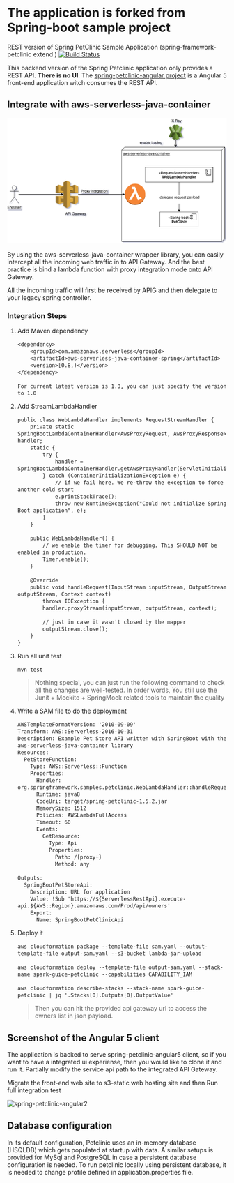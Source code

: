 # The application is forked from Spring-boot sample project

REST version of Spring PetClinic Sample Application (spring-framework-petclinic extend ) [![Build Status](https://travis-ci.org/spring-petclinic/spring-petclinic-rest.png?branch=master)](https://travis-ci.org/spring-petclinic/spring-petclinic-rest/)

This backend version of the Spring Petclinic application only provides a REST API. **There is no UI**.
The [spring-petclinic-angular project](https://github.com/spring-petclinic/spring-petclinic-angular) is a Angular 5 front-end application witch consumes the REST API.

## Integrate with aws-serverless-java-container

![image](src/main/resources/images/SpringBoot-lambda-wrapper.png)

By using the aws-serverless-java-container wrapper library, you can easily intercept all the incoming web traffic in to API Gateway.
And the best practice is bind a lambda function with proxy integration mode onto API Gateway. 

All the incoming traffic will first be received by APIG and then delegate to your legacy spring controller.

### Integration Steps 

1.  Add Maven dependency
    ```
    <dependency>
        <groupId>com.amazonaws.serverless</groupId>
        <artifactId>aws-serverless-java-container-spring</artifactId>
        <version>[0.8,)</version>
    </dependency>
    
    For current latest version is 1.0, you can just specify the version to 1.0
    ```
2.  Add StreamLambdaHandler
    ```
    public class WebLambdaHandler implements RequestStreamHandler {
        private static SpringBootLambdaContainerHandler<AwsProxyRequest, AwsProxyResponse> handler;
        static {
            try {
                handler = SpringBootLambdaContainerHandler.getAwsProxyHandler(ServletInitializer.class);
            } catch (ContainerInitializationException e) {
                // if we fail here. We re-throw the exception to force another cold start
                e.printStackTrace();
                throw new RuntimeException("Could not initialize Spring Boot application", e);
            }
        }
    
        public WebLambdaHandler() {
            // we enable the timer for debugging. This SHOULD NOT be enabled in production.
            Timer.enable();
        }
    
        @Override
        public void handleRequest(InputStream inputStream, OutputStream outputStream, Context context)
            throws IOException {
            handler.proxyStream(inputStream, outputStream, context);
    
            // just in case it wasn't closed by the mapper
            outputStream.close();
        }
    }

    ```

3.  Run all unit test
    ```
    mvn test
    ```
    > Nothing special, you can just run the following command to check all the changes are well-tested.
    In order words, You still use the Junit + Mockito + SpringMock related tools to maintain the quality

4.  Write a SAM file to do the deployment
    ```
    AWSTemplateFormatVersion: '2010-09-09'
    Transform: AWS::Serverless-2016-10-31
    Description: Example Pet Store API written with SpringBoot with the aws-serverless-java-container library
    Resources:
      PetStoreFunction:
        Type: AWS::Serverless::Function
        Properties:
          Handler: org.springframework.samples.petclinic.WebLambdaHandler::handleRequest
          Runtime: java8
          CodeUri: target/spring-petclinic-1.5.2.jar
          MemorySize: 1512
          Policies: AWSLambdaFullAccess
          Timeout: 60
          Events:
            GetResource:
              Type: Api
              Properties:
                Path: /{proxy+}
                Method: any
    
    Outputs:
      SpringBootPetStoreApi:
        Description: URL for application
        Value: !Sub 'https://${ServerlessRestApi}.execute-api.${AWS::Region}.amazonaws.com/Prod/api/owners'
        Export:
          Name: SpringBootPetClinicApi
    ```
5.  Deploy it
    ```
    aws cloudformation package --template-file sam.yaml --output-template-file output-sam.yaml --s3-bucket lambda-jar-upload
    
    aws cloudformation deploy --template-file output-sam.yaml --stack-name spark-guice-petclinic --capabilities CAPABILITY_IAM 
    
    aws cloudformation describe-stacks --stack-name spark-guice-petclinic | jq '.Stacks[0].Outputs[0].OutputValue'
    
    ```
    > Then you can hit the provided api gateway url to access the owners list in json payload.
## Screenshot of the Angular 5 client

The application is backed to serve spring-petclinic-angular5 client, so if you want to have a integrated ui experiense, then you would like to clone it and run it.
Partially modify the service api path to the integrated API Gateway.

Migrate the front-end web site to s3-static web hosting site and then Run full integration test

<img width="1427" alt="spring-petclinic-angular2" src="https://cloud.githubusercontent.com/assets/838318/23263243/f4509c4a-f9dd-11e6-951b-69d0ef72d8bd.png">


## Database configuration

In its default configuration, Petclinic uses an in-memory database (HSQLDB) which
gets populated at startup with data.
A similar setups is provided for MySql and PostgreSQL in case a persistent database configuration is needed.
To run petclinic locally using persistent database, it is needed to change profile defined in application.properties file.
